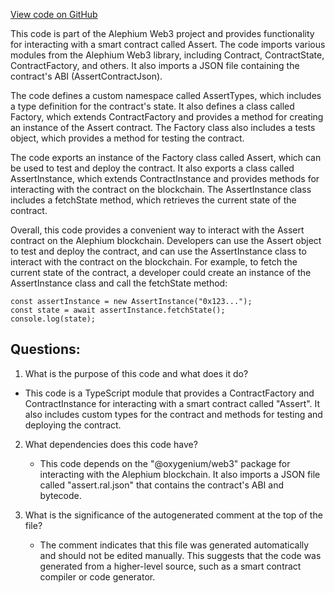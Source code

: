 [View code on GitHub](https://github.com/oxygenium/oxygenium-web3/artifacts/ts/Assert.ts)

This code is part of the Alephium Web3 project and provides functionality for interacting with a smart contract called Assert. The code imports various modules from the Alephium Web3 library, including Contract, ContractState, ContractFactory, and others. It also imports a JSON file containing the contract's ABI (AssertContractJson).

The code defines a custom namespace called AssertTypes, which includes a type definition for the contract's state. It also defines a class called Factory, which extends ContractFactory and provides a method for creating an instance of the Assert contract. The Factory class also includes a tests object, which provides a method for testing the contract.

The code exports an instance of the Factory class called Assert, which can be used to test and deploy the contract. It also exports a class called AssertInstance, which extends ContractInstance and provides methods for interacting with the contract on the blockchain. The AssertInstance class includes a fetchState method, which retrieves the current state of the contract.

Overall, this code provides a convenient way to interact with the Assert contract on the Alephium blockchain. Developers can use the Assert object to test and deploy the contract, and can use the AssertInstance class to interact with the contract on the blockchain. For example, to fetch the current state of the contract, a developer could create an instance of the AssertInstance class and call the fetchState method:

```
const assertInstance = new AssertInstance("0x123...");
const state = await assertInstance.fetchState();
console.log(state);
```
## Questions: 
 1. What is the purpose of this code and what does it do?
   - This code is a TypeScript module that provides a ContractFactory and ContractInstance for interacting with a smart contract called "Assert". It also includes custom types for the contract and methods for testing and deploying the contract.

2. What dependencies does this code have?
   - This code depends on the "@oxygenium/web3" package for interacting with the Alephium blockchain. It also imports a JSON file called "assert.ral.json" that contains the contract's ABI and bytecode.

3. What is the significance of the autogenerated comment at the top of the file?
   - The comment indicates that this file was generated automatically and should not be edited manually. This suggests that the code was generated from a higher-level source, such as a smart contract compiler or code generator.